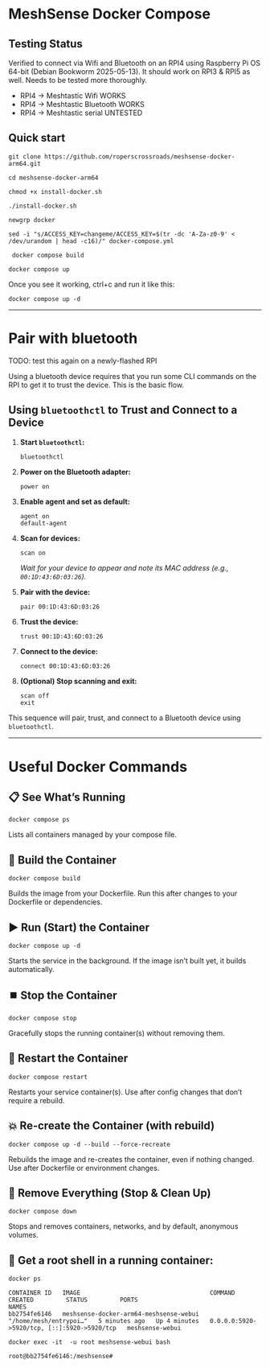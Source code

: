 # MeshSense Docker Compose

## Testing Status 

Verified to connect via Wifi and Bluetooth on an RPI4 using Raspberry Pi OS 64-bit (Debian Bookworm 2025-05-13). It should work on RPI3 & RPI5 as well. Needs to be tested more thoroughly.

- RPI4 -> Meshtastic Wifi WORKS
- RPI4 -> Meshtastic Bluetooth WORKS
- RPI4 -> Meshtastic serial UNTESTED

## Quick start

```
git clone https://github.com/roperscrossroads/meshsense-docker-arm64.git
```

```
cd meshsense-docker-arm64
```

```
chmod +x install-docker.sh
```

```
./install-docker.sh
```

```
newgrp docker
```

```
sed -i "s/ACCESS_KEY=changeme/ACCESS_KEY=$(tr -dc 'A-Za-z0-9' < /dev/urandom | head -c16)/" docker-compose.yml
```

```
 docker compose build
```

```
docker compose up
```

Once you see it working, ctrl+c and run it like this:

```
docker compose up -d
```

---

# Pair with bluetooth

TODO: test this again on a newly-flashed RPI

Using a bluetooth device requires that you run some CLI commands on the RPI to get it to trust the device. This is the basic flow.

## Using `bluetoothctl` to Trust and Connect to a Device

1. **Start `bluetoothctl`:**
   ```sh
   bluetoothctl
   ```

2. **Power on the Bluetooth adapter:**
   ```
   power on
   ```

3. **Enable agent and set as default:**
   ```
   agent on
   default-agent
   ```

4. **Scan for devices:**
   ```
   scan on
   ```
   *Wait for your device to appear and note its MAC address (e.g., `00:1D:43:6D:03:26`).*

5. **Pair with the device:**
   ```
   pair 00:1D:43:6D:03:26
   ```

6. **Trust the device:**
   ```
   trust 00:1D:43:6D:03:26
   ```

7. **Connect to the device:**
   ```
   connect 00:1D:43:6D:03:26
   ```

8. **(Optional) Stop scanning and exit:**
   ```
   scan off
   exit
   ```

This sequence will pair, trust, and connect to a Bluetooth device using `bluetoothctl`.

---

# Useful Docker Commands

## 📋 See What’s Running

```
docker compose ps
```

Lists all containers managed by your compose file.

## 🚀 Build the Container

```
docker compose build
```

Builds the image from your Dockerfile. Run this after changes to your Dockerfile or dependencies.

## ▶️ Run (Start) the Container

```
docker compose up -d
```

Starts the service in the background. If the image isn’t built yet, it builds automatically.

## ⏹️ Stop the Container

```
docker compose stop
```

Gracefully stops the running container(s) without removing them.

## 🔄 Restart the Container

```
docker compose restart
```

Restarts your service container(s). Use after config changes that don’t require a rebuild.

## 💥 Re-create the Container (with rebuild)

```
docker compose up -d --build --force-recreate
```

Rebuilds the image and re-creates the container, even if nothing changed. Use after Dockerfile or environment changes.

## 🧹 Remove Everything (Stop & Clean Up)

```
docker compose down
```

Stops and removes containers, networks, and by default, anonymous volumes.

## 🚀 Get a root shell in a running container: 

```
docker ps
```

    CONTAINER ID   IMAGE                                    COMMAND                  CREATED         STATUS         PORTS                                         NAMES
    bb2754fe6146   meshsense-docker-arm64-meshsense-webui   "/home/mesh/entrypoi…"   5 minutes ago   Up 4 minutes   0.0.0.0:5920->5920/tcp, [::]:5920->5920/tcp   meshsense-webui


```
docker exec -it  -u root meshsense-webui bash
```

    root@bb2754fe6146:/meshsense#